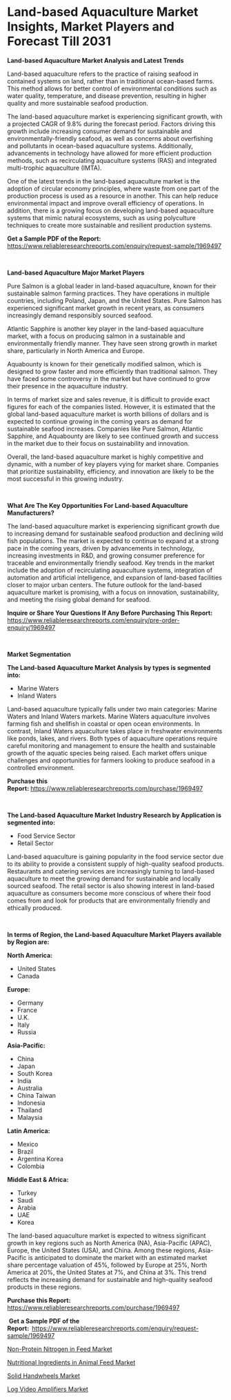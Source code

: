 <p><h1>Land-based Aquaculture Market Insights, Market Players and Forecast Till 2031</h1></p><p><strong>Land-based Aquaculture Market Analysis and Latest Trends</strong></p>
<p><p>Land-based aquaculture refers to the practice of raising seafood in contained systems on land, rather than in traditional ocean-based farms. This method allows for better control of environmental conditions such as water quality, temperature, and disease prevention, resulting in higher quality and more sustainable seafood production.</p><p>The land-based aquaculture market is experiencing significant growth, with a projected CAGR of 9.8% during the forecast period. Factors driving this growth include increasing consumer demand for sustainable and environmentally-friendly seafood, as well as concerns about overfishing and pollutants in ocean-based aquaculture systems. Additionally, advancements in technology have allowed for more efficient production methods, such as recirculating aquaculture systems (RAS) and integrated multi-trophic aquaculture (IMTA).</p><p>One of the latest trends in the land-based aquaculture market is the adoption of circular economy principles, where waste from one part of the production process is used as a resource in another. This can help reduce environmental impact and improve overall efficiency of operations. In addition, there is a growing focus on developing land-based aquaculture systems that mimic natural ecosystems, such as using polyculture techniques to create more sustainable and resilient production systems.</p></p>
<p><strong>Get a Sample PDF of the Report:&nbsp;</strong> <a href="https://www.reliableresearchreports.com/enquiry/request-sample/1969497">https://www.reliableresearchreports.com/enquiry/request-sample/1969497</a></p>
<p>&nbsp;</p>
<p><strong>Land-based Aquaculture Major Market Players</strong></p>
<p><p>Pure Salmon is a global leader in land-based aquaculture, known for their sustainable salmon farming practices. They have operations in multiple countries, including Poland, Japan, and the United States. Pure Salmon has experienced significant market growth in recent years, as consumers increasingly demand responsibly sourced seafood.</p><p>Atlantic Sapphire is another key player in the land-based aquaculture market, with a focus on producing salmon in a sustainable and environmentally friendly manner. They have seen strong growth in market share, particularly in North America and Europe.</p><p>Aquabounty is known for their genetically modified salmon, which is designed to grow faster and more efficiently than traditional salmon. They have faced some controversy in the market but have continued to grow their presence in the aquaculture industry.</p><p>In terms of market size and sales revenue, it is difficult to provide exact figures for each of the companies listed. However, it is estimated that the global land-based aquaculture market is worth billions of dollars and is expected to continue growing in the coming years as demand for sustainable seafood increases. Companies like Pure Salmon, Atlantic Sapphire, and Aquabounty are likely to see continued growth and success in the market due to their focus on sustainability and innovation.</p><p>Overall, the land-based aquaculture market is highly competitive and dynamic, with a number of key players vying for market share. Companies that prioritize sustainability, efficiency, and innovation are likely to be the most successful in this growing industry.</p></p>
<p>&nbsp;</p>
<p><strong>What Are The Key Opportunities For Land-based Aquaculture Manufacturers?</strong></p>
<p><p>The land-based aquaculture market is experiencing significant growth due to increasing demand for sustainable seafood production and declining wild fish populations. The market is expected to continue to expand at a strong pace in the coming years, driven by advancements in technology, increasing investments in R&D, and growing consumer preference for traceable and environmentally friendly seafood. Key trends in the market include the adoption of recirculating aquaculture systems, integration of automation and artificial intelligence, and expansion of land-based facilities closer to major urban centers. The future outlook for the land-based aquaculture market is promising, with a focus on innovation, sustainability, and meeting the rising global demand for seafood.</p></p>
<p><strong>Inquire or Share Your Questions If Any Before Purchasing This Report:</strong> <a href="https://www.reliableresearchreports.com/enquiry/pre-order-enquiry/1969497">https://www.reliableresearchreports.com/enquiry/pre-order-enquiry/1969497</a></p>
<p>&nbsp;</p>
<p><strong>Market Segmentation</strong></p>
<p><strong>The Land-based Aquaculture Market Analysis by types is segmented into:</strong></p>
<p><ul><li>Marine Waters</li><li>Inland Waters</li></ul></p>
<p><p>Land-based aquaculture typically falls under two main categories: Marine Waters and Inland Waters markets. Marine Waters aquaculture involves farming fish and shellfish in coastal or open ocean environments. In contrast, Inland Waters aquaculture takes place in freshwater environments like ponds, lakes, and rivers. Both types of aquaculture operations require careful monitoring and management to ensure the health and sustainable growth of the aquatic species being raised. Each market offers unique challenges and opportunities for farmers looking to produce seafood in a controlled environment.</p></p>
<p><strong>Purchase this Report:&nbsp;</strong><a href="https://www.reliableresearchreports.com/purchase/1969497">https://www.reliableresearchreports.com/purchase/1969497</a></p>
<p>&nbsp;</p>
<p><strong>The Land-based Aquaculture Market Industry Research by Application is segmented into:</strong></p>
<p><ul><li>Food Service Sector</li><li>Retail Sector</li></ul></p>
<p><p>Land-based aquaculture is gaining popularity in the food service sector due to its ability to provide a consistent supply of high-quality seafood products. Restaurants and catering services are increasingly turning to land-based aquaculture to meet the growing demand for sustainable and locally sourced seafood. The retail sector is also showing interest in land-based aquaculture as consumers become more conscious of where their food comes from and look for products that are environmentally friendly and ethically produced.</p></p>
<p>&nbsp;</p>
<p><strong>In terms of Region, the Land-based Aquaculture Market Players available by Region are:</strong></p>
<p>
    <p> <strong> North America: </strong>
        <ul>
            <li>United States</li>
            <li>Canada</li>
        </ul>
        </p> 
    <p> <strong> Europe: </strong>
        <ul>
            <li>Germany</li>
            <li>France</li>
            <li>U.K.</li>
            <li>Italy</li>
            <li>Russia</li>
        </ul>
        </p> 
    <p> <strong> Asia-Pacific: </strong>
        <ul>
            <li>China</li>
            <li>Japan</li>
            <li>South Korea</li>
            <li>India</li>
            <li>Australia</li>
            <li>China Taiwan</li>
            <li>Indonesia</li>
            <li>Thailand</li>
            <li>Malaysia</li>
        </ul>
        </p> 
    <p> <strong> Latin America: </strong>
        <ul>
            <li>Mexico</li>
            <li>Brazil</li>
            <li>Argentina Korea</li>
            <li>Colombia</li>
        </ul>
        </p> 
    <p> <strong> Middle East & Africa: </strong>
        <ul>
            <li>Turkey</li>
            <li>Saudi</li>
            <li>Arabia</li>
            <li>UAE</li>
            <li>Korea</li>
        </ul>
    </p>
    </p>
<p><p>The land-based aquaculture market is expected to witness significant growth in key regions such as North America (NA), Asia-Pacific (APAC), Europe, the United States (USA), and China. Among these regions, Asia-Pacific is anticipated to dominate the market with an estimated market share percentage valuation of 45%, followed by Europe at 25%, North America at 20%, the United States at 7%, and China at 3%. This trend reflects the increasing demand for sustainable and high-quality seafood products in these regions.</p></p>
<p><strong>Purchase this Report: </strong><a href="https://www.reliableresearchreports.com/purchase/1969497">https://www.reliableresearchreports.com/purchase/1969497</a></p>
<p>&nbsp;<strong>Get a Sample PDF of the Report:&nbsp;&nbsp;</strong><a href="https://www.reliableresearchreports.com/enquiry/request-sample/1969497">https://www.reliableresearchreports.com/enquiry/request-sample/1969497</a></p>
<p><strong></strong></p>
<p><p><a href="https://github.com/julyju69/Market-Research-Report-List-2/blob/main/non-protein-nitrogen-in-feed-market.md">Non-Protein Nitrogen in Feed Market</a></p><p><a href="https://github.com/nathandecarvalho/Market-Research-Report-List-2/blob/main/nutritional-ingredients-in-animal-feed-market.md">Nutritional Ingredients in Animal Feed Market</a></p><p><a href="https://spotless-saver-8fd.notion.site/Solid-Handwheels-Market-Size-and-Growth-Market-Segmentation-Regional-and-Country-Breakdowns-and-M-70523080a8714cfa87080ddc409d3b07">Solid Handwheels Market</a></p><p><a href="https://view.publitas.com/reportprime-1/log-video-amplifiers-market-size-market-share-and-global-market-analysis-report-2024-2031/">Log Video Amplifiers Market</a></p></p>